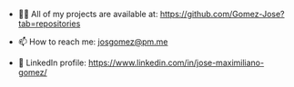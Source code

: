 - 👨‍💻 All of my projects are available at: https://github.com/Gomez-Jose?tab=repositories

- 📫 How to reach me: josgomez@pm.me

- 📄 LinkedIn profile: https://www.linkedin.com/in/jose-maximiliano-gomez/

<!---
Gomez-Jose/Gomez-Jose is a ✨ special ✨ repository because its `README.md` (this file) appears on your GitHub profile.
You can click the Preview link to take a look at your changes.
--->
